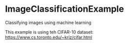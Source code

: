 # ImageClassificationExample
Classifying images using machine learning

This example is using teh CIFAR-10 dataset: https://www.cs.toronto.edu/~kriz/cifar.html
